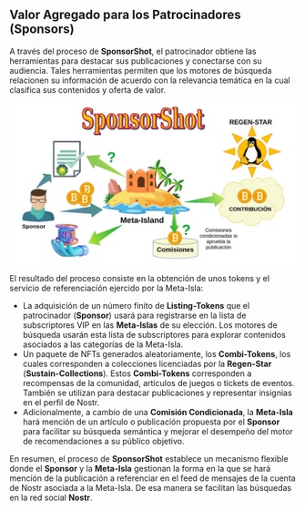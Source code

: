 ## Valor Agregado para los Patrocinadores (Sponsors)

A través del proceso de **SponsorShot**, el patrocinador obtiene las herramientas para destacar sus publicaciones y conectarse con su audiencia. Tales herramientas permiten que los motores de búsqueda relacionen su información de acuerdo con la relevancia temática en la cual clasifica sus contenidos y oferta de valor.

![Sponsorshot](../img/sponsorshot_value_proposal.jpg)

El resultado del proceso consiste en la obtención de unos tokens y el servicio de referenciación ejercido por la Meta-Isla:

  - La adquisición de un número finito de **Listing-Tokens** que el patrocinador (**Sponsor**) usará para registrarse en la lista de subscriptores VIP en las **Meta-Islas** de su elección. Los motores de búsqueda usarán esta lista de subscriptores para explorar contenidos asociados a las categorías de la Meta-Isla.
  - Un paquete de NFTs generados aleatoriamente, los **Combi-Tokens**, los cuales corresponden a colecciones licenciadas por la **Regen-Star** (**Sustain-Collections**). Estos **Combi-Tokens** corresponden a recompensas de la comunidad, artículos de juegos o tickets de eventos. También se utilizan para destacar publicaciones y representar insignias en el perfil de Nostr.
  - Adicionalmente, a cambio de una **Comisión Condicionada**, la **Meta-Isla** hará mención de un artículo o publicación propuesta por el **Sponsor** para facilitar su búsqueda semántica y mejorar el desempeño del motor de recomendaciones a su público objetivo.

En resumen, el proceso de **SponsorShot** establece un mecanismo flexible donde el **Sponsor** y la **Meta-Isla** gestionan la forma en la que se hará mención de la publicación a referenciar en el feed de mensajes de la cuenta de Nostr asociada a la Meta-Isla. De esa manera se facilitan las búsquedas en la red social **Nostr**.